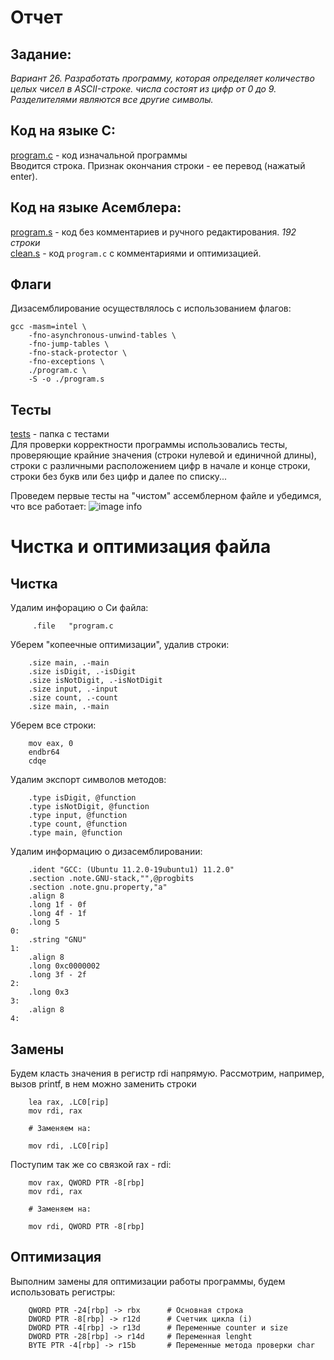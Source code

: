 # Отчет

## Задание:
*Вариант 26. Разработать программу, которая определяет количество целых чисел в ASCII-строке. числа состоят из цифр от 0 до 9. Разделителями являются все другие символы.* 

## Код на языке С:
[program.c](https://github.com/1rlan/csaihw/blob/master/homework%20%E2%84%962/program.c) - код изначальной программы\
Вводится строка. Признак окончания строки - ее перевод (нажатый enter).

## Код на языке Асемблера:
[program.s](https://github.com/1rlan/csaihw/blob/master/homework%20%E2%84%962/program.s) - код без комментариев и ручного редактирования. *192 строки*\
[clean.s](https://github.com/1rlan/csaihw/blob/master/homework%20%E2%84%962/clean.s) - код  ```program.c```  c комментариями и оптимизацией.

## Флаги 
Дизасемблирование осуществлялось с использованием флагов:
```terminal
gcc -masm=intel \
    -fno-asynchronous-unwind-tables \
    -fno-jump-tables \
    -fno-stack-protector \
    -fno-exceptions \
    ./program.c \
    -S -o ./program.s
```

## Тесты 
[tests](https://github.com/1rlan/csaihw/tree/master/homework%20%E2%84%962/tests) - папка с тестами\
Для проверки корректности программы использовались тесты, проверяющие крайние значения (строки нулевой и единичной длины), строки с различными расположением цифр в начале и конце строки, строки без букв или без цифр и далее по списку...

Проведем первые тесты на "чистом" ассемблерном файле и убедимся, что все работает:
![image info](images/first_test.png)
# Чистка и оптимизация файла

## Чистка 
Удалим инфорацию о Си файла:
```assembly
	 .file   "program.c
```

Уберем "копеечные оптимизации", удалив строки:
```assembly
	.size main, .-main 
	.size isDigit, .-isDigit
	.size isNotDigit, .-isNotDigit
	.size input, .-input
	.size count, .-count
	.size main, .-main
```

Уберем все строки:
```assembly
	mov eax, 0
	endbr64
	cdqe
```

Удалим экспорт символов методов:
```assembly        
	.type isDigit, @function
	.type isNotDigit, @function
	.type input, @function
	.type count, @function
	.type main, @function
```

Удалим информацию о дизасемблировании:
```assembly
	.ident "GCC: (Ubuntu 11.2.0-19ubuntu1) 11.2.0"
	.section .note.GNU-stack,"",@progbits
	.section .note.gnu.property,"a"
	.align 8
	.long 1f - 0f
	.long 4f - 1f
	.long 5
0:
	.string "GNU"
1:
	.align 8
	.long 0xc0000002
	.long 3f - 2f
2:
	.long 0x3
3:
	.align 8
4:
```


## Замены
Будем класть значения в регистр rdi напрямую. Рассмотрим, например, вызов printf, в нем можно заменить строки
```assembly
	lea rax, .LC0[rip]
	mov rdi, rax

	# Заменяем на:

	mov rdi, .LC0[rip]	
```
Поступим так же со связкой rax - rdi:
```assembly
	mov rax, QWORD PTR -8[rbp]
	mov rdi, rax
		
	# Заменяем на:
		
	mov rdi, QWORD PTR -8[rbp]
```

## Оптимизация
Выполним замены для оптимизации работы программы, будем использовать регистры:
```assembly
	QWORD PTR -24[rbp] -> rbx      # Основная строка
	DWORD PTR -8[rbp] -> r12d      # Счетчик цикла (i)
	DWORD PTR -4[rbp] -> r13d      # Переменные counter и size	
	DWORD PTR -28[rbp] -> r14d     # Переменная lenght
	BYTE PTR -4[rbp] -> r15b       # Переменные метода проверки char  
```